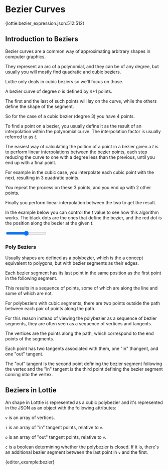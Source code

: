 # Bezier Curves

{lottie:bezier_expression.json:512:512}


## Introduction to Beziers

Bezier curves are a common way of approximating arbitrary shapes in computer graphics.

They represent an arc of a polynomial, and they can be of any degree, but usually you will mostly find quadratic and cubic beziers.

Lottie only deals in cubic beziers so we'll focus on those.

A bezier curve of degree _n_ is defined by _n_+1 points.

The first and the last of such points will lay on the curve, while the others define the shape of the segment.

So for the case of a cubic bezier (degree 3) you have 4 points.

To find a point on a bezier, you usually define it as the result of an interpolation
within the polynomial curve. The interpolation factor is usually referred to as _t_.

The easiest way of calculating the poition of a point in a bezier given a _t_ is to
perform linear interpolations between the bezier points, each step reducing the
curve to one with a degree less than the previous, until you end up with a final point.

For example in the cubic case, you interpolate each cubic point with the next,
resulting in 3 quadratic points.

You repeat the process on these 3 points, and you end up with 2 other points.

Finally you perform linear interpolation between the two to get the result.


In the example below you can control the _t_ value to see how this algorithm works.
The black dots are the ones that define the bezier, and the red dot is the position
along the bezier at the given _t_.

<lottie-playground example="bezier_expression.json">
    <input title="t" type="range" min="0" value="0.5" max="1" step="0.1"/>
<script>
lottie.layers[0].ef[0].ef[0].v.a = 0;
lottie.layers[0].ef[0].ef[0].v.k = data["t"];
</script>


### Poly Beziers

Usually shapes are defined as a polybezier, which is the a concept equivalent to
polygons, but with bezier segments as their edges.

Each bezier segment has its last point in the same position as the first point in the following segment.


This results in a sequence of points, some of which are along the line and some of which
are not.

For polybeziers with cubic segments, there are two points outside the path between each pair of points along the path.

For this reason instead of viewing the polybezier as a sequence of bezier segments,
they are often seen as a sequence of vertices and tangents.

The vertices are the points along the path, which correspond to the end points of the segments.

Each point has two tangents associated with them, one "in" thangent, and one "out" tangent.

The "out" tangent is the second point defining the bezier segment following the vertex
and the "in" tangent is the third point defining the bezier segment coming into the vertex.


## Beziers in Lottie

An shape in Lotttie is represented as a cubic polybezier and it's represented in the JSON
as an object with the following attributes:

`v` is an array of vertices.

`i` is an array of "in" tangent points, relative to `v`.

`o` is an array of "out" tangent points, relative to `v`.

`c` is a boolean determining whether the polybezier is closed.
If it is, there's an additional bezier segment between the last point in `v` and the first.


{editor_example:bezier}
